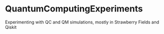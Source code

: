 # QuantumComputingExperiments
Experimenting with QC and QM simulations, mostly in Strawberry Fields and Qiskit
